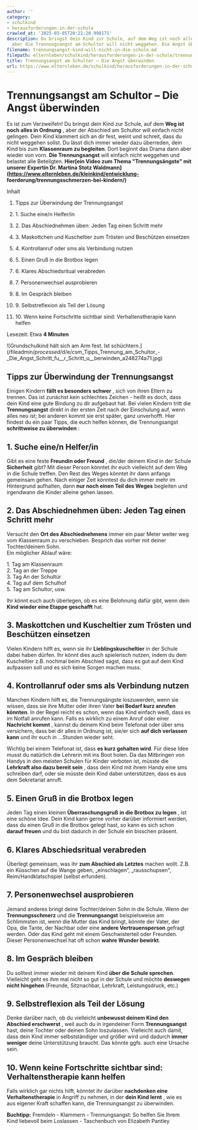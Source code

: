```yaml
---
author: ''
category:
- schulkind
- herausforderungen-in-der-schule
crawled_at: '2025-03-05T20:21:20.998171'
description: Du bringst dein Kind zur Schule, auf dem Weg ist noch alles in Ordnung,
  aber die Trennungsangst am Schultor will nicht weggehen. Die Angst überwinden.
filename: trennungsangst-kind-will-nicht-in-die-schule.md
filepath: elternleben/schulkind/herausforderungen-in-der-schule/trennungsangst-kind-will-nicht-in-die-schule.md
title: Trennungsangst am Schultor – Die Angst überwinden
url: https://www.elternleben.de/schulkind/herausforderungen-in-der-schule/trennungsangst-kind-will-nicht-in-die-schule/
---
```


#  Trennungsangst am Schultor – Die Angst überwinden

Es ist zum Verzweifeln! Du bringst dein Kind zur Schule, auf dem **Weg ist
noch alles in Ordnung** , aber der Abschied am Schultor will einfach nicht
gelingen. Dein Kind klammert sich an dir fest, weint und schreit, dass du
nicht weggehen sollst. Du lässt dich immer wieder dazu überreden, dein Kind
bis zum **Klassenraum zu begleiten**. Dort beginnt das Drama dann aber wieder
von vorn. **Die Trennungsangst** will einfach nicht weggehen und belastet alle
Beteilgten. **Hier[ein Video zum Thema "Trennungsängste" mit unserer Expertin
Dr. Martina Stotz Waldmann](https://www.elternleben.de/kleinkind/entwicklung-
foerderung/trennungsschmerzen-bei-kindern/)**

Inhalt

1. Tipps zur Überwindung der Trennungsangst

2. 1\. Suche eine/n Helfer/in

3. 2\. Das Abschiednehmen üben: Jeden Tag einen Schritt mehr

4. 3\. Maskottchen und Kuscheltier zum Trösten und Beschützen einsetzen

5. 4\. Kontrollanruf oder sms als Verbindung nutzen

6. 5\. Einen Gruß in die Brotbox legen

7. 6\. Klares Abschiedsritual verabreden

8. 7\. Personenwechsel ausprobieren

9. 8\. Im Gespräch bleiben

10. 9\. Selbstreflexion als Teil der Lösung

11. 10\. Wenn keine Fortschritte sichtbar sind: Verhaltenstherapie kann helfen

Lesezeit: Etwa **4 Minuten**

![Grundschulkind hält sich am Arm fest. Ist
schüchtern.](/fileadmin/_processed_/d/e/csm_Tipps_Trennung_am_Schultor_-
_Die_Angst_Schritt_fu__r_Schritt_u__berwinden_a248274a71.jpg)

##  Tipps zur Überwindung der Trennungsangst

Einigen Kindern **fällt es besonders schwer** , sich von ihren Eltern zu
trennen. Das ist zunächst kein schlechtes Zeichen - heißt es doch, dass dein
Kind eine gute Bindung zu dir aufgebaut hat. Bei vielen Kindern tritt die
**Trennungsangst** direkt in der ersten Zeit nach der Einschulung auf, wenn
alles neu ist; bei anderen kommt sie erst später, ganz unverhofft. Hier
findest du ein paar Tipps, die euch helfen können, die Trennungsangst
**schrittweise zu überwinden** :

##  1\. Suche eine/n Helfer/in

Gibt es eine feste **Freundin oder Freund** , die/der deinem Kind in der
Schule **Sicherheit** gibt? Mit dieser Person könntet ihr euch vielleicht auf
dem Weg in die Schule treffen. Den Rest des Weges könntet ihr dann anfangs
gemeinsam gehen. Nach einiger Zeit könntest du dich immer mehr im Hintergrund
aufhalten, dann **nur noch einen Teil des Weges** begleiten und irgendwann die
Kinder alleine gehen lassen.

##  2\. Das Abschiednehmen üben: Jeden Tag einen Schritt mehr

Versucht den **Ort des Abschiednehmens** immer ein paar Meter weiter weg vom
Klassenraum zu verschieben. Besprich das vorher mit deiner Tochter/deinem
Sohn.  
Ein möglicher Ablauf wäre:  
  
1\. Tag am Klassenraum  
2\. Tag an der Treppe  
3\. Tag An der Schultür  
4\. Tag auf dem Schulhof  
5\. Tag am Schultor, usw.  
  
Ihr könnt euch auch überlegen, ob es eine Belohnung dafür gibt, wenn dein
**Kind wieder eine Etappe geschafft** hat.

##  3\. Maskottchen und Kuscheltier zum Trösten und Beschützen einsetzen

Vielen Kindern hilft es, wenn sie ihr **Lieblingskuscheltier** in der Schule
dabei haben dürfen. Ihr könnt dies auch spielerisch nutzen, indem du dem
Kuscheltier z.B. nochmal beim Abschied sagst, dass es gut auf dein Kind
aufpassen soll und es sich keine Sorgen machen muss.

##  4\. Kontrollanruf oder sms als Verbindung nutzen

Manchen Kindern hilft es, die Trennungsängste loszuwerden, wenn sie wissen,
dass sie ihre Mutter oder ihren Vater **bei Bedarf kurz anrufen könnten**. In
der Regel reicht es schon, wenn das Kind einfach weiß, dass es im Notfall
anrufen kann. Falls es wirklich zu einem Anruf oder einer **Nachricht kommt**
, kannst du deinem Kind beim Telefonat oder über sms versichern, dass bei dir
alles in Ordnung ist, sie/er sich **auf dich verlassen kann** und ihr euch in
…Stunden wieder seht.  
  
Wichtig bei einem Telefonat ist, dass **es kurz gehalten wird**. Für diese
Idee musst du natürlich die Lehrerin mit ins Boot holen. Da das Mitbringen von
Handys in den meisten Schulen für Kinder verboten ist, müsste die **Lehrkraft
also dazu bereit sein** , dass dein Kind mit ihrem Handy eine sms schreiben
darf, oder sie müsste dein Kind dabei unterstützen, dass es aus dem
Sekretariat anruft.

##  5\. Einen Gruß in die Brotbox legen

Jeden Tag einen kleinen **Überraschungsgruß** **in die Brotbox zu legen** ,
ist eine schöne Idee. Dein Kind kann gerne vorher darüber informiert werden,
dass du einen Gruß in die Brotbox gelegt hast, so kann es sich schon **darauf
freuen** und du bist dadurch in der Schule ein bisschen präsent.  
  

##  6\. Klares Abschiedsritual verabreden

Überlegt gemeinsam, was ihr **zum Abschied als Letztes** machen wollt. Z.B.
ein Küsschen auf die Wange geben, „einschlagen“, „rausschupsen",
Reim/Handklatschspiel (selbst erfunden).

##  7\. Personenwechsel ausprobieren

Jemand anderes bringt deine Tochter/deinen Sohn in die Schule. Wenn der
**Trennungsschmerz** und die **Trennungsangst** beispielsweise am Schlimmsten
ist, wenn die Mutter das Kind bringt, könnte der Vater, der Opa, die Tante,
der Nachbar oder eine **andere Vertrauensperson** gefragt werden. Oder das
Kind geht mit einem Geschwisterteil oder Freunden. Dieser Personenwechsel hat
oft schon **wahre Wunder bewirkt**.

##  8\. Im Gespräch bleiben

Du solltest immer wieder mit deinem Kind **über die Schule sprechen**.
Vielleicht geht es ihm mal nicht so gut in der Schule und möchte **deswegen
nicht hingehen** (Freunde, Sitznachbar, Lehrkraft, Leistungsdruck, etc.)

##  9\. Selbstreflexion als Teil der Lösung

Denke darüber nach, ob du vielleicht **unbewusst deinem Kind den Abschied
erschwerst** , weil auch du in irgendeiner Form **Trennungsangst** hast, deine
Tochter oder deinen Sohn loszulassen. Vielleicht auch damit, dass dein Kind
immer selbstständiger und größer wird und dadurch **immer weniger** deine
Unterstützung braucht. Das könnte ggfs. auch eine Ursache sein.

##  10\. Wenn keine Fortschritte sichtbar sind: Verhaltenstherapie kann helfen

Falls wirklich gar nichts hilft, könntet ihr darüber **nachdenken eine
Verhaltenstherapie** in Angriff zu nehmen, in der **dein Kind lernt** , wie es
aus eigener Kraft schaffen kann, die Trennungsangst zu überwinden.  
  
**Buchtipp:** Fremdeln - Klammern - Trennungsangst: So helfen Sie Ihrem Kind
liebevoll beim Loslassen - Taschenbuch von Elizabeth Pantley

